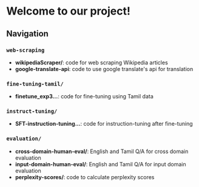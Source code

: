 # Welcome to our project!

## Navigation

### `web-scraping`
- **wikipediaScraper/**: code for web scraping Wikipedia articles
- **google-translate-api**: code to use google translate's api for translation

### `fine-tuning-tamil/`
- **finetune_exp3...**: code for fine-tuning using Tamil data

### `instruct-tuning/`
- **SFT-instruction-tuning...**: code for instruction-tuning after fine-tuning

### `evaluation/`
- **cross-domain-human-eval/**: English and Tamil Q/A for cross domain evaluation
- **input-domain-human-eval/**: English and Tamil Q/A for input domain evaluation
- **perplexity-scores/**: code to calculate perplexity scores

